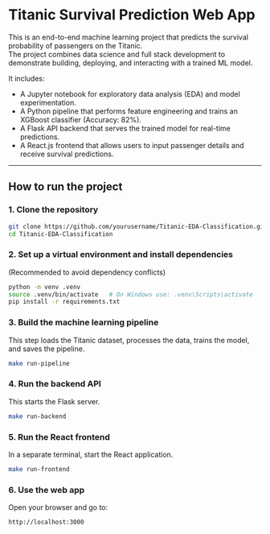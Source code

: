 # Titanic Survival Prediction Web App

This is an end-to-end machine learning project that predicts the survival probability of passengers on the Titanic.  
The project combines data science and full stack development to demonstrate building, deploying, and interacting with a trained ML model.

It includes:

- A Jupyter notebook for exploratory data analysis (EDA) and model experimentation.
- A Python pipeline that performs feature engineering and trains an XGBoost classifier (Accuracy: 82%).
- A Flask API backend that serves the trained model for real-time predictions.
- A React.js frontend that allows users to input passenger details and receive survival predictions.

---

## How to run the project

### 1. Clone the repository
```bash
git clone https://github.com/yourusername/Titanic-EDA-Classification.git
cd Titanic-EDA-Classification
```

### 2. Set up a virtual environment and install dependencies
(Recommended to avoid dependency conflicts)
```bash
python -m venv .venv
source .venv/bin/activate   # On Windows use: .venv\Scripts\activate
pip install -r requirements.txt
```

### 3. Build the machine learning pipeline
This step loads the Titanic dataset, processes the data, trains the model, and saves the pipeline.
```bash
make run-pipeline
```

### 4. Run the backend API
This starts the Flask server.
```bash
make run-backend
```

### 5. Run the React frontend
In a separate terminal, start the React application.
```bash
make run-frontend
```

### 6. Use the web app
Open your browser and go to:
```arduino
http://localhost:3000
```


